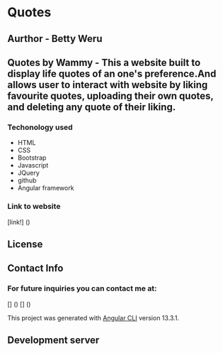 # Quotes
## Aurthor - Betty Weru
 
 ## Quotes by Wammy - This a website built to display life quotes of an one's preference.And allows user to interact with website by liking favourite quotes, uploading their own quotes, and deleting any quote of their liking.

 ### Techonology used 
 - HTML
 - CSS
 - Bootstrap
 - Javascript
 - JQuery
 - github
 - Angular framework

 ### Link to website
 [link!] ()

 ## License

 ## Contact Info
 ### For future inquiries you can contact me at:
 [] ()
 [] ()


This project was generated with [Angular CLI](https://github.com/angular/angular-cli) version 13.3.1.

## Development server
